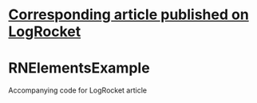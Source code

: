 # [Corresponding article published on LogRocket](https://blog.logrocket.com/using-react-native-elements-a-cross-platform-ui-toolkit/)

# RNElementsExample
Accompanying code for LogRocket article
